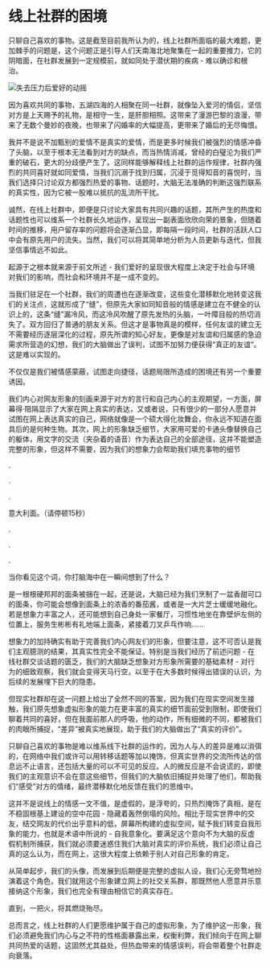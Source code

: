 # 线上社群的困境

只聊自己喜欢的事物。这是截至目前我所认为的，线上社群所面临的最大难题，更加棘手的问题是，这个问题正是引导人们天南海北地聚集在一起的重要推力，它的阴暗面，在社群发展到一定规模前，就如同处于潜伏期的疾病 - 难以确诊和根治。

![失去压力后爱好的动摇](http://cdn.lucario.cn/blog/notes/community-era/A11.png?imageView2/0/q/75|imageslim)

因为喜欢共同的事物，五湖四海的人相聚在同一社群，就像坠入爱河的情侣，坚信对方是上天赐予的礼物，是相守一生，是肝胆相照。这带来了漫游巴黎的浪漫，带来了无数个曼妙的夜晚，也带来了闪婚率的大幅提高，更带来了婚后的无尽悔恨。

我并不是说不加甄别的爱情不是真实的爱情，而是更多时候我们被强烈的情感冲昏了头脑，以至于根本无法看到对方的缺点，而当热情消减，曾经的白璧沦为我们严重的破石，更大的分歧便产生了。这同样能够解释线上社群的运作规律，社群内强烈的共同喜好就如同爱情，当我们沉溺于找到归属，沉浸于觅得知音的喜悦时，当我们选择只讨论双方都强烈热爱的事物、话题时，大脑无法准确的判断这强烈联系的真实性，因为它被一股难以抵抗的乱流所干扰。

诚然，在线上社群中，即便是只讨论大家具有共同兴趣的话题，其所产生的热度和话题性也可以维系一个社群长久地运作，呈现出一副表面欣欣向荣的景象，但随着时间的推移，用户留存率的问题将会逐渐凸显，即每隔一段时间，社群的活跃人口中会有原先用户的流失。当然，我们可以将其简单地分析为人员更新与迭代，但我坚信事情远不如此。

起源于之根本就来源于前文所述 - 我们爱好的呈现很大程度上决定于社会与环境对我们的影响，而社会和环境并不是一成不变的。

当我们驻足在一个社群，我们的周遭也在逐渐改变，这些变化潜移默化地转变这我们的关注点，这就形成了“缝”，但原先大家如同知音般的情感是建立在不健全的认识上的，这条“缝”漏冷风，而这冷风吹醒了原先发热的头脑，一叶障目般的热切消失了。双方回归了普通的朋友关系。但这才是事物真是的模样，任何友谊的建立无不需要经历逐层深化的过程，原先所谓的知心好友，更像是对友谊和归属感的急迫需求所营造的幻想，我们的大脑做出了误判，试图不加努力便获得“真正的友谊”。这是难以实现的。

不仅仅是我们被情感蒙蔽，试图走向捷径，话题局限所造成的困境还有另一个重要诱因。

我们内心对网友形象的刻画来源于对方的言行和自己内心的主观期望，一方面，屏幕得·阻隔显示了大家在网上真实的表达，又或者说，只有很少的一部分人愿意并试图在网上表达真实的自己，网络就像是一个硕大得化妆舞会，你永远不知道在面具后的是何种生物。其次，网上的形象缺乏细节，大家用可爱的卡通头像替换自己的躯体，用文字的交流（夹杂着的语音）作为表达自己的全部途径，这并不能塑造完整的形象，但这样不需要，因为我们的想象力会帮助我们填充事物的细节

.

.

.

意大利面。（请停顿15秒）

.

.

.

当你看见这个词，你打脑海中在一瞬间想到了什么？

是一根根硬邦邦的面条被捆在一起，还是说，大脑已经为我们烹制了一盆香甜可口的面条，你可能会想像到面条上的浓香的番茄酱，或者是一大片芝士缓缓地融化。若是想象力丰富之人，还可能想到自己身处一家餐厅，习惯性地坐在靠壁炉左侧的位置上，服务生彬彬有礼地端上面条，紧接着刀叉乒乓作响......

想象力的加持确实有助于完善我们内心网友们的形象，但要注意，这不可否认是我们主观臆测的结果，其真实性完全不能保证。特别是当我们经历了前述问题 - 在线社群交谈话题的匮乏，我们的大脑缺乏想象对方形象所需要的基础素材 - 对行为的细致观察，我们就会变得天马行空，以至于在大多数时候得出错误的认识，为后续的发展埋下巨大的隐患。

但现实社群却在这一问题上给出了全然不同的答案，因为我们在现实空间发生接触，我们原先想象虚拟形象的能力在更丰富的真实的细节面前受到限制，即使我们聊着共同的喜好，但在我面前那人的呼吸，他的动作，所有细微的不同，都被我们的肉眼所捕捉，“差异”被真实地展现，助于我们的大脑做出了“真实的评价”。

只聊自己喜欢的事物是难以维系线下社群的运作的，因为人与人的差异是难以消弭的，在网络中我们或许可以用转移话题等加以掩饰，但真实世界的交流所传达的信息远不止语言，还包括大量的可以不可见的反应。人的微反应是不会说谎的，即使我们的主观意识不会在意这些细节，但我们的大脑依旧捕捉并处理了他们，帮助我们“感受”对方的情绪，最终潜移默化地反馈在我们的思维中。

这并不是说线上的情感一文不值，是虚假的，是浮夸的，只热烈掩饰了真相，是在不稳固根基上建设的空中花园 - 隐藏着轰然倒塌的风险。相比于现实世界中的交友，结交网友的代价出乎意料的低，屏幕所构建的虚拟空间，赋予我们转变自我形象的能力，也就是术语中所说的 - 自我意象化。要满足这个意向不为大脑的反虚假机制所捕获，我们就必须要迷惑住我们大脑对真实的评价系统，我们必须让自己真的这么认为，而在网上，这很大程度上依赖于别人对自己形象的肯定。

从简单起步，我们的头像，而发展到后期便是完整的虚拟人设，我们心无旁骛地扮演着这个角色，我们就用这个形象建立网上的社交关系群，那既然他人愿意并乐意接纳这个形象，我们也完全有理由相信它的真实存在。

直到，一把火，将其燃烧殆尽。

总而言之，线上社群的人们更愿维护属于自己的虚拟形象，为了维护这一形象，我们必须避免我们内心与之不符的性格面暴露出来，权衡利弊，我们倾向于在网上聊共同热爱的话题，这固然尤其益处，但热血带来的情感误判，将会带着整个社群走向衰落。